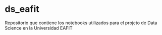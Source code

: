# ds_eafit

Repositorio que contiene los notebooks utilizados para el projcto de Data Science en la Universidad EAFIT
